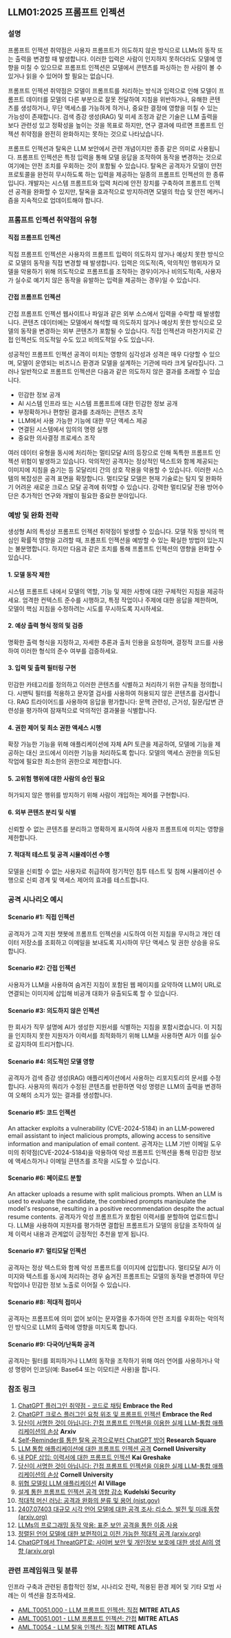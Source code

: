 ## LLM01:2025 프롬프트 인젝션

### 설명

프롬프트 인젝션 취약점은 사용자 프롬프트가 의도하지 않은 방식으로 LLMs의 동작 또는 출력을 변경할 때 발생합니다. 이러한 입력은 사람이 인지하지 못하더라도 모델에 영향을 미칠 수 있으므로 프롬프트 인젝션은 모델에서 콘텐츠를 파싱하는 한 사람이 볼 수 있거나 읽을 수 있어야 할 필요는 없습니다.

프롬프트 인젝션 취약점은 모델이 프롬프트를 처리하는 방식과 입력으로 인해 모델이 프롬프트 데이터를 모델의 다른 부분으로 잘못 전달하여 지침을 위반하거나, 유해한 콘텐츠를 생성하거나, 무단 액세스를 가능하게 하거나, 중요한 결정에 영향을 미칠 수 있는 가능성이 존재합니다. 검색 증강 생성(RAG) 및 미세 조정과 같은 기술은 LLM 출력을 보다 관련성 있고 정확성을 높이는 것을 목표로 하지만, 연구 결과에 따르면 프롬프트 인젝션 취약점을 완전히 완화하지는 못하는 것으로 나타났습니다.

프롬프트 인젝션과 탈옥은 LLM 보안에서 관련 개념이지만 종종 같은 의미로 사용됩니다. 프롬프트 인젝션은 특정 입력을 통해 모델 응답을 조작하여 동작을 변경하는 것으로 여기에는 안전 조치를 우회하는 것이 포함될 수 있습니다. 탈옥은 공격자가 모델이 안전 프로토콜을 완전히 무시하도록 하는 입력을 제공하는 일종의 프롬프트 인젝션의 한 종류입니다. 개발자는 시스템 프롬프트와 입력 처리에 안전 장치를 구축하여 프롬프트 인젝션 공격을 완화할 수 있지만, 탈옥을 효과적으로 방지하려면 모델의 학습 및 안전 메커니즘을 지속적으로 업데이트해야 합니다.

### 프롬프트 인젝션 취약점의 유형

#### 직접 프롬프트 인젝션
  직접 프롬프트 인젝션은 사용자의 프롬프트 입력이 의도하지 않거나 예상치 못한 방식으로 모델의 동작을 직접 변경할 때 발생합니다. 입력은 의도적(즉, 악의적인 행위자가 모델을 악용하기 위해 의도적으로 프롬프트를 조작하는 경우)이거나 비의도적(즉, 사용자가 실수로 예기치 않은 동작을 유발하는 입력을 제공하는 경우)일 수 있습니다.

#### 간접 프롬프트 인젝션
  간접 프롬프트 인젝션 웹사이트나 파일과 같은 외부 소스에서 입력을 수락할 때 발생합니다. 콘텐츠 데이터에는 모델에서 해석할 때 의도하지 않거나 예상치 못한 방식으로 모델의 동작을 변경하는 외부 콘텐츠가 포함될 수 있습니다. 직접 인젝션과 마찬가지로 간접 인젝션도 의도적일 수도 있고 비의도적일 수도 있습니다.

성공적인 프롬프트 인젝션 공격이 미치는 영향의 심각성과 성격은 매우 다양할 수 있으며, 모델이 운영되는 비즈니스 환경과 모델을 설계하는 기관에 따라 크게 달라집니다. 그러나 일반적으로 프롬프트 인젝션은 다음과 같은 의도하지 않은 결과를 초래할 수 있습니다.

- 민감한 정보 공개
- AI 시스템 인프라 또는 시스템 프롬프트에 대한 민감한 정보 공개
- 부정확하거나 편향된 결과를 초래하는 콘텐츠 조작
- LLM에서 사용 가능한 기능에 대한 무단 액세스 제공
- 연결된 시스템에서 임의의 명령 실행
- 중요한 의사결정 프로세스 조작

여러 데이터 유형을 동시에 처리하는 멀티모달 AI의 등장으로 인해 독특한 프롬프트 인젝션 위험이 발생하고 있습니다. 악의적인 공격자는 정상적인 텍스트와 함께 제공되는 이미지에 지침을 숨기는 등 모달리티 간의 상호 작용을 악용할 수 있습니다. 이러한 시스템의 복잡성은 공격 표면을 확장합니다. 멀티모달 모델은 현재 기술로는 탐지 및 완화하기 어려운 새로운 크로스 모달 공격에 취약할 수 있습니다. 강력한 멀티모달 전용 방어수단은 추가적인 연구와 개발이 필요한 중요한 분야입니다.

### 예방 및 완화 전략

생성형 AI의 특성상 프롬프트 인젝션 취약점이 발생할 수 있습니다. 모델 작동 방식의 핵심인 확률적 영향을 고려할 때, 프롬프트 인젝션을 예방할 수 있는 확실한 방법이 있는지는 불분명합니다. 하지만 다음과 같은 조치를 통해 프롬프트 인젝션의 영향을 완화할 수 있습니다.

#### 1. 모델 동작 제한
  시스템 프롬프트 내에서 모델의 역할, 기능 및 제한 사항에 대한 구체적인 지침을 제공하세요. 엄격한 컨텍스트 준수를 시행하고, 특정 작업이나 주제에 대한 응답을 제한하며, 모델이 핵심 지침을 수정하려는 시도를 무시하도록 지시하세요.
#### 2. 예상 출력 형식 정의 및 검증
  명확한 출력 형식을 지정하고, 자세한 추론과 출처 인용을 요청하며, 결정적 코드를 사용하여 이러한 형식의 준수 여부를 검증하세요.
#### 3. 입력 및 출력 필터링 구현
  민감한 카테고리를 정의하고 이러한 콘텐츠를 식별하고 처리하기 위한 규칙을 정의합니다. 시맨틱 필터를 적용하고 문자열 검사를 사용하여 허용되지 않은 콘텐츠를 검사합니다. RAG 트라이어드를 사용하여 응답을 평가합니다: 문맥 관련성, 근거성, 질문/답변 관련성을 평가하여 잠재적으로 악의적인 결과물을 식별합니다.
#### 4. 권한 제어 및 최소 권한 액세스 시행
  확장 가능한 기능을 위해 애플리케이션에 자체 API 토큰을 제공하여, 모델에 기능을 제공하는 대신 코드에서 이러한 기능을 처리하도록 합니다. 모델의 액세스 권한을 의도된 작업에 필요한 최소한의 권한으로 제한합니다.
#### 5. 고위험 행위에 대한 사람의 승인 필요
  허가되지 않은 행위를 방지하기 위해 사람이 개입하는 제어를 구현합니다.
#### 6. 외부 콘텐츠 분리 및 식별
  신뢰할 수 없는 콘텐츠를 분리하고 명확하게 표시하여 사용자 프롬프트에 미치는 영향을 제한합니다.
#### 7. 적대적 테스트 및 공격 시뮬레이션 수행
  모델을 신뢰할 수 없는 사용자로 취급하여 정기적인 침투 테스트 및 침해 시뮬레이션 수행으로 신뢰 경계 및 액세스 제어의 효과를 테스트합니다.

### 공격 시나리오 예시

#### Scenario #1: 직접 인젝션
  공격자가 고객 지원 챗봇에 프롬프트 인젝션을 시도하여 이전 지침을 무시하고 개인 데이터 저장소를 조회하고 이메일을 보내도록 지시하여 무단 액세스 및 권한 상승을 유도합니다.
#### Scenario #2: 간접 인젝션
  사용자가 LLM을 사용하여 숨겨진 지침이 포함된 웹 페이지를 요약하여 LLM이 URL로 연결되는 이미지에 삽입해 비공개 대화가 유출되도록 할 수 있습니다.
#### Scenario #3: 의도하지 않은 인젝션
  한 회사가 직무 설명에 AI가 생성한 지원서를 식별하는 지침을 포함시켰습니다. 이 지침을 인지하지 못한 지원자가 이력서를 최적화하기 위해 LLM을 사용하면 AI가 이를 실수로 감지하여 트리거합니다.
#### Scenario #4: 의도적인 모델 영향
  공격자가 검색 증강 생성(RAG) 애플리케이션에서 사용하는 리포지토리의 문서를 수정합니다. 사용자의 쿼리가 수정된 콘텐츠를 반환하면 악성 명령은 LLM의 출력을 변경하여 오해의 소지가 있는 결과를 생성합니다.
#### Scenario #5: 코드 인젝션
  An attacker exploits a vulnerability (CVE-2024-5184) in an LLM-powered email assistant to inject malicious prompts, allowing access to sensitive information and manipulation of email content. 공격자는 LLM 기반 이메일 도우미의 취약점(CVE-2024-5184)을 악용하여 악성 프롬프트 인젝션을 통해 민감한 정보에 액세스하거나 이메일 콘텐츠를 조작을 시도할 수 있습니다.
#### Scenario #6: 페이로드 분할
  An attacker uploads a resume with split malicious prompts. When an LLM is used to evaluate the candidate, the combined prompts manipulate the model's response, resulting in a positive recommendation despite the actual resume contents. 공격자가 악성 프롬프트가 포함된 이력서를 분할하여 업로드합니다. LLM을 사용하여 지원자를 평가하면 결합된 프롬프트가 모델의 응답을 조작하여 실제 이력서 내용과 관계없이 긍정적인 추천을 받게 됩니다.
#### Scenario #7: 멀티모달 인젝션
  공격자는 정상 텍스트와 함께 악성 프롬프트를 이미지에 삽입합니다. 멀티모달 AI가 이미지와 텍스트를 동시에 처리하는 경우 숨겨진 프롬프트는 모델의 동작을 변경하여 무단 작업이나 민감한 정보 노출로 이어질 수 있습니다.
#### Scenario #8: 적대적 접미사
  공격자는 프롬프트에 의미 없어 보이는 문자열을 추가하여 안전 조치를 우회하는 악의적인 방식으로 LLM의 출력에 영향을 미치도록 합니다.
#### Scenario #9: 다국어/난독화 공격
  공격자는 필터를 회피하거나 LLM의 동작을 조작하기 위해 여러 언어를 사용하거나 악성 명령어 인코딩(예: Base64 또는 이모티콘 사용)을 합니다.

### 참조 링크

1. [ChatGPT 플러그인 취약점 - 코드로 채팅](https://embracethered.com/blog/posts/2023/chatgpt-plugin-vulns-chat-with-code/) **Embrace the Red**
2. [ChatGPT 크로스 플러그인 요청 위조 및 프롬프트 인젝션](https://embracethered.com/blog/posts/2023/chatgpt-cross-plugin-request-forgery-and-prompt-injection./) **Embrace the Red**
3. [당신이 서명한 것이 아닙니다: 간접 프롬프트 인젝션을 이용한 실제 LLM-통합 애플리케이션의 손상](https://arxiv.org/pdf/2302.12173.pdf) **Arxiv**
4. [Self-Reminder를 통한 탈옥 공격으로부터 ChatGPT 방어](https://www.researchsquare.com/article/rs-2873090/v1) **Research Square**
5. [LLM 통합 애플리케이션에 대한 프롬프트 인젝션 공격](https://arxiv.org/abs/2306.05499) **Cornell University**
6. [내 PDF 삽입: 이력서에 대한 프롬프트 인젝션](https://kai-greshake.de/posts/inject-my-pdf) **Kai Greshake**
8. [당신이 서명한 것이 아닙니다: 간접 프롬프트 인젝션을 이용한 실제 LLM-통합 애플리케이션의 손상](https://arxiv.org/pdf/2302.12173.pdf) **Cornell University**
9. [위협 모델링 LLM 애플리케이션](https://aivillage.org/large%20language%20models/threat-modeling-llm/) **AI Village**
10. [설계 통한 프롬프트 인젝션 공격 영향 감소](https://research.kudelskisecurity.com/2023/05/25/reducing-the-impact-of-prompt-injection-attacks-through-design/) **Kudelski Security**
11. [적대적 머신 러닝: 공격과 완화의 분류 및 용어 (nist.gov)](https://nvlpubs.nist.gov/nistpubs/ai/NIST.AI.100-2e2023.pdf)
12. [2407.07403 대규모 시각 언어 모델에 대한 공격 조사: 리소스, 발전 및 미래 동향 (arxiv.org)](https://arxiv.org/abs/2407.07403)
13. [LLMs의 프로그래밍 동작 악용: 표준 보안 공격을 통한 이중 사용](https://ieeexplore.ieee.org/document/10579515)
14. [정렬된 언어 모델에 대한 보편적이고 이전 가능한 적대적 공격 (arxiv.org)](https://arxiv.org/abs/2307.15043)
15. [ChatGPT에서 ThreatGPT로: 사이버 보안 및 개인정보 보호에 대한 생성 AI의 영향 (arxiv.org)](https://arxiv.org/abs/2307.00691)

### 관련 프레임워크 및 분류

인프라 구축과 관련된 종합적인 정보, 시나리오 전략, 적용된 환경 제어 및 기타 모범 사례는 이 섹션을 참조하세요.

- [AML.T0051.000 - LLM 프롬프트 인젝션: 직접](https://atlas.mitre.org/techniques/AML.T0051.000) **MITRE ATLAS**
- [AML.T0051.001 - LLM 프롬프트 인젝션: 간접](https://atlas.mitre.org/techniques/AML.T0051.001) **MITRE ATLAS**
- [AML.T0054 - LLM 탈옥 인젝션: 직접](https://atlas.mitre.org/techniques/AML.T0054) **MITRE ATLAS**
